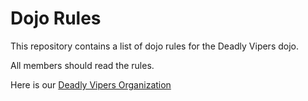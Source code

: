 Dojo Rules
==========

This repository contains a list of dojo rules for the Deadly Vipers dojo.

All members should read the rules.

Here is our [Deadly Vipers Organization](https://github.com/deadlyvipers)

